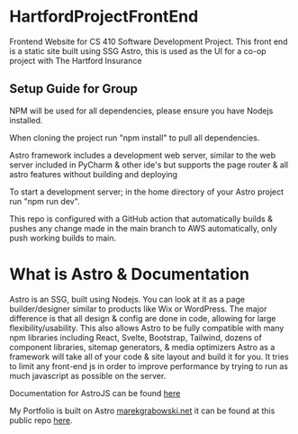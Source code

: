 # HartfordProjectFrontEnd
Frontend Website for CS 410 Software Development Project. This front end is a static site built using SSG Astro, this is used as the UI for a co-op project with The Hartford Insurance

## Setup Guide for Group
NPM will be used for all dependencies, please ensure you have Nodejs installed.

When cloning the project run "npm install" to pull all dependencies.

Astro framework includes a development web server, similar to the web server included in PyCharm & other ide's but supports the page router & all astro features without building and deploying

To start a development server; in the home directory of your Astro project run "npm run dev".

This repo is configured with a GitHub action that automatically builds & pushes any change made in the main branch to AWS automatically, only push working builds to main.

# What is Astro & Documentation

Astro is an SSG, built using Nodejs. You can look at it as a page builder/designer similar to products like Wix or WordPress.
The major difference is that all design & config are done in code, allowing for large flexibility/usability.
This also allows Astro to be fully compatible with many npm libraries including React, Svelte, Bootstrap, Tailwind, dozens of component libraries, sitemap generators, & media optimizers
Astro as a framework will take all of your code & site layout and build it for you. It tries to limit any front-end js in order to improve performance by trying to run as much javascript as possible on the server.

Documentation for AstroJS can be found [here](https://docs.astro.build/en/concepts/why-astro/)

My Portfolio is built on Astro [marekgrabowski.net](https://marekgrabowski.net) it can be found at this public repo [here](https://github.com/marekgrabowski/marekgrabowski).
